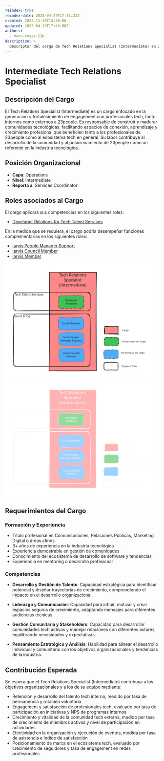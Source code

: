 ```yaml
---
reindex: true
reindex-date: 2025-04-29T17:42:23Z
created: 2024-11-26T14:30:00
updated: 2025-04-29T17:43:00Z
authors:
  - manu-reyes-23p
description: >
  Descriptor del cargo de Tech Relations Specialist (Intermediate) en 23people.
---
```


# Intermediate Tech Relations Specialist

## Descripción del Cargo

El Tech Relations Specialist (Intermediate) es un cargo enfocado en la generación y fortalecimiento de engagement con profesionales tech, tanto internos como externos a 23people. Es responsable de construir y madurar comunidades tecnológicas, facilitando espacios de conexión, aprendizaje y crecimiento profesional que beneficien tanto a los profesionales de 23people como al ecosistema tech en general. Su labor contribuye al desarrollo de la comunidad y al posicionamiento de 23people como un referente en la industria tecnológica.

## Posición Organizacional

- **Capa**: Operations
- **Nivel**: Intermediate
- **Reporta a**: Services Coordinator

## Roles asociados al Cargo

El cargo aplicará sus competencias en los siguientes roles:

- [Developer Relations for Tech Talent Services](../../teams/tech-talent-services/roles/tts-developer-relations.md)

En la medida que se requiera, el cargo podría desempeñar funciones complementarias en los siguientes roles:

- [Iarvis People Manager Support](../../tribes/iarvis-tribe/roles/iarvis-people-manager-support.md)
- [Iarvis Council Member](../../tribes/iarvis-tribe/roles/iarvis-council-member.md)
- [Iarvis Member](../../tribes/iarvis-tribe/roles/iarvis-member.md)

![Relación entre cargo y roles](../../../_assets/images/tech-relations-specialist-light.svg#only-light)
![Relación entre cargo y roles](../../../_assets/images/tech-relations-specialist-dark.svg#only-dark)

## Requerimientos del Cargo

### Formación y Experiencia

- Título profesional en Comunicaciones, Relaciones Públicas, Marketing Digital o áreas afines
- 3+ años de experiencia en la industria tecnológica
- Experiencia demostrable en gestión de comunidades
- Conocimiento del ecosistema de desarrollo de software y tendencias
- Experiencia en mentoring o desarrollo profesional

### Competencias

- **Desarrollo y Gestión de Talento**: Capacidad estratégica para identificar potencial y diseñar trayectorias de crecimiento, comprendiendo el impacto en el desarrollo organizacional.

- **Liderazgo y Comunicación**: Capacidad para influir, motivar y crear espacios seguros de crecimiento, adaptando mensajes para diferentes audiencias técnicas.

- **Gestión Comunitaria y Stakeholders**: Capacidad para desarrollar comunidades tech activas y manejar relaciones con diferentes actores, equilibrando necesidades y expectativas.

- **Pensamiento Estratégico y Análisis**: Habilidad para alinear el desarrollo individual y comunitario con los objetivos organizacionales y tendencias de la industria.

## Contribución Esperada

Se espera que el Tech Relations Specialist (Intermediate) contribuya a los objetivos organizacionales y a los de su equipo mediante:

- Retención y desarrollo del talento tech interno, medido por tasa de permanencia y rotación voluntaria
- Engagement y satisfacción de profesionales tech, evaluado por tasa de participación en iniciativas y NPS de programas internos
- Crecimiento y vitalidad de la comunidad tech externa, medido por tasa de crecimiento de miembros activos y nivel de participación en actividades
- Efectividad en la organización y ejecución de eventos, medida por tasa de asistencia e índice de satisfacción
- Posicionamiento de marca en el ecosistema tech, evaluado por crecimiento de seguidores y tasa de engagement en redes profesionales
